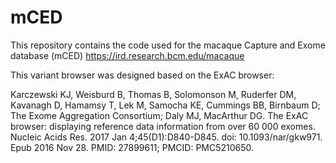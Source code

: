# mCED

This repository contains the code used for the macaque Capture and Exome database (mCED) https://ird.research.bcm.edu/macaque


This variant browser was designed based on the ExAC browser:

Karczewski KJ, Weisburd B, Thomas B, Solomonson M, Ruderfer DM, Kavanagh D, Hamamsy T, Lek M, Samocha KE, Cummings BB, Birnbaum D; The Exome Aggregation Consortium; Daly MJ, MacArthur DG. The ExAC browser: displaying reference data information from over 60 000 exomes. Nucleic Acids Res. 2017 Jan 4;45(D1):D840-D845. doi: 10.1093/nar/gkw971. Epub 2016 Nov 28. PMID: 27899611; PMCID: PMC5210650.
